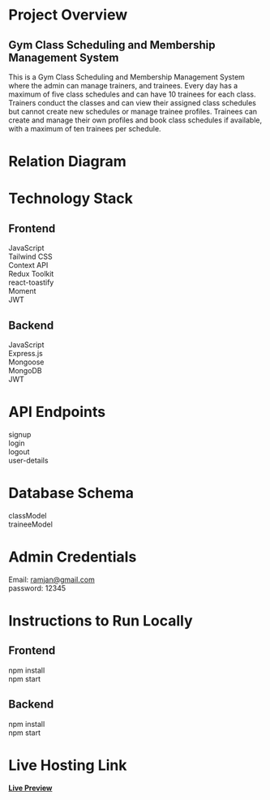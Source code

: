 # Project Overview
## Gym Class Scheduling and Membership Management System
This is a Gym Class Scheduling and Membership Management System where the admin can manage trainers, and trainees. Every day has a maximum of five class schedules and can have 10 trainees for each class. Trainers conduct the classes and can view their assigned class schedules but cannot create new schedules or manage trainee profiles. Trainees can create and manage their own profiles and book class schedules if available, with a maximum of ten trainees per schedule.
# Relation Diagram
# Technology Stack
## Frontend 
JavaScript<br>
Tailwind CSS<br>
Context API<br>
Redux Toolkit <br>
react-toastify<br>
Moment<br>
JWT
## Backend
JavaScript<br>
Express.js<br>
Mongoose <br>
MongoDB<br>
JWT
# API Endpoints
signup<br>
login<br>
logout<br>
user-details
# Database Schema
classModel <br>
traineeModel
# Admin Credentials
Email: ramjan@gmail.com <br>
password: 12345
# Instructions to Run Locally
## Frontend
npm install<br>
npm start
## Backend
npm install<br>
npm start

# Live Hosting Link
#### [Live Preview](https://gym-three-rho.vercel.app/)
